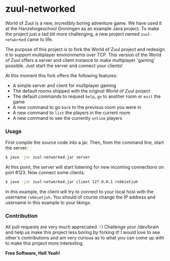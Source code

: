 # zuul-networked

World of Zuul is a new, incredibly boring adventure game. We have used it at the Hanzehogeschool Groningen as an example Java project. To make the project just a tad bit more challenging, a new project named `zuul-networked` came to life.

The purpose of this project is to fork the World of Zuul project and redesign it to support multiplayer environments over TCP. This version of the World of Zuul offers a server and client instance to make multiplayer 'gaming' possible. Just start the server and connect your clients!

At this moment this fork offers the following features:

  - A simple server and client for multiplayer gaming
  - The default rooms shipped with the original World of Zuul project
  - The default commands to request `help`, `go` to another room or `exit` the game
  - A new command to go `back` to the previous room you were in
  - A new command to `list` the players in the current room
  - A new command to see the currently `online` players

### Usage

First compile the source code into a jar. Then, from the command line, start the server:
```sh
$ java -jar zuul-networked.jar server
```

At this point, the server will start listening for new incoming connections on port 8123. Now connect some clients:
```sh
$ java -jar zuul-networked.jar client 127.0.0.1 robbietjuh
```

In this example, the client will try to connect to your local host with the username `robbietjuh`. You should of course change the IP address and username in this example to your likings.

### Contribution

All pull requests are very much appreciated :-) Challenge your /dev/brain and help us make this project less boring by forking it! I would love to see other's contributions and am very curious as to what you can come up with to make this project more interesting.

**Free Software, Hell Yeah!**